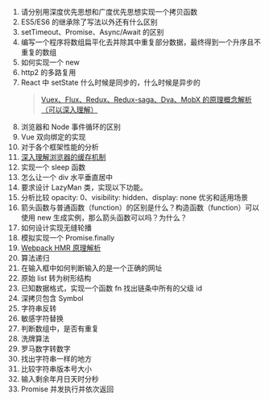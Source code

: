 1. 请分别用深度优先思想和广度优先思想实现一个拷贝函数
2. ES5/ES6 的继承除了写法以外还有什么区别
3. setTimeout、Promise、Async/Await 的区别
4. 编写一个程序将数组扁平化去并除其中重复部分数据，最终得到一个升序且不重复的数组
5. 如何实现一个 new
6. http2 的多路复用
7. React 中 setState 什么时候是同步的，什么时候是异步的
    > [Vuex、Flux、Redux、Redux-saga、Dva、MobX 的原理概念解析（可以深入理解）](https://zhuanlan.zhihu.com/p/53599723)
8. 浏览器和 Node 事件循环的区别
9. Vue 双向绑定的实现
10. 对于各个框架性能的分析
11. [深入理解浏览器的缓存机制](https://www.jianshu.com/p/54cc04190252)
12. 实现一个 sleep 函数
13. 怎么让一个 div 水平垂直居中
14. 要求设计 LazyMan 类，实现以下功能。
15. 分析比较 opacity: 0、visibility: hidden、display: none 优劣和适用场景
16. 箭头函数与普通函数（function）的区别是什么？构造函数（function）可以使用 new 生成实例，那么箭头函数可以吗？为什么？
17. 如何设计实现无缝轮播
18. 模拟实现一个 Promise.finally
19. [Webpack HMR 原理解析](https://zhuanlan.zhihu.com/p/30669007)
20. 算法递归
21. 在输入框中如何判断输入的是一个正确的网址
22. 原始 list 转为树形结构
23. 已知数据格式，实现一个函数 fn 找出链条中所有的父级 id
24. 深拷贝包含 Symbol
25. 字符串反转
26. 敏感字符替换
27. 判断数组中，是否有重复
28. 洗牌算法
29. 罗马数字转数字
30. 找出字符串一样的地方
31. 比较字符串版本号大小
32. 输入剩余年月日天时分秒
33. Promise 并发执行并依次返回